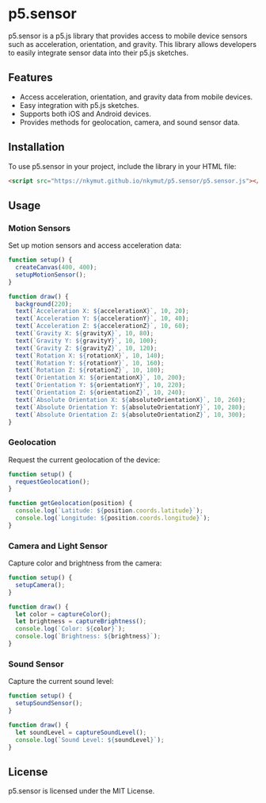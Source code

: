 # p5.sensor

p5.sensor is a p5.js library that provides access to mobile device sensors such as acceleration, orientation, and gravity. This library allows developers to easily integrate sensor data into their p5.js sketches.

## Features

- Access acceleration, orientation, and gravity data from mobile devices.
- Easy integration with p5.js sketches.
- Supports both iOS and Android devices.
- Provides methods for geolocation, camera, and sound sensor data.

## Installation

To use p5.sensor in your project, include the library in your HTML file:

```html
<script src="https://nkymut.github.io/nkymut/p5.sensor/p5.sensor.js"></script>
```

## Usage

### Motion Sensors

Set up motion sensors and access acceleration data:

```javascript
function setup() {
  createCanvas(400, 400);
  setupMotionSensor();
}

function draw() {
  background(220);
  text(`Acceleration X: ${accelerationX}`, 10, 20);
  text(`Acceleration Y: ${accelerationY}`, 10, 40);
  text(`Acceleration Z: ${accelerationZ}`, 10, 60);
  text(`Gravity X: ${gravityX}`, 10, 80);
  text(`Gravity Y: ${gravityY}`, 10, 100);
  text(`Gravity Z: ${gravityZ}`, 10, 120);
  text(`Rotation X: ${rotationX}`, 10, 140);
  text(`Rotation Y: ${rotationY}`, 10, 160);
  text(`Rotation Z: ${rotationZ}`, 10, 180);
  text(`Orientation X: ${orientationX}`, 10, 200);
  text(`Orientation Y: ${orientationY}`, 10, 220);
  text(`Orientation Z: ${orientationZ}`, 10, 240);
  text(`Absolute Orientation X: ${absoluteOrientationX}`, 10, 260);
  text(`Absolute Orientation Y: ${absoluteOrientationY}`, 10, 280);
  text(`Absolute Orientation Z: ${absoluteOrientationZ}`, 10, 300);
}
```

### Geolocation

Request the current geolocation of the device:

```javascript
function setup() {
  requestGeolocation();
}

function getGeolocation(position) {
  console.log(`Latitude: ${position.coords.latitude}`);
  console.log(`Longitude: ${position.coords.longitude}`);
}
```

### Camera and Light Sensor

Capture color and brightness from the camera:

```javascript
function setup() {
  setupCamera();
}

function draw() {
  let color = captureColor();
  let brightness = captureBrightness();
  console.log(`Color: ${color}`);
  console.log(`Brightness: ${brightness}`);
}
```

### Sound Sensor

Capture the current sound level:

```javascript
function setup() {
  setupSoundSensor();
}

function draw() {
  let soundLevel = captureSoundLevel();
  console.log(`Sound Level: ${soundLevel}`);
}
```

## License

p5.sensor is licensed under the MIT License.
